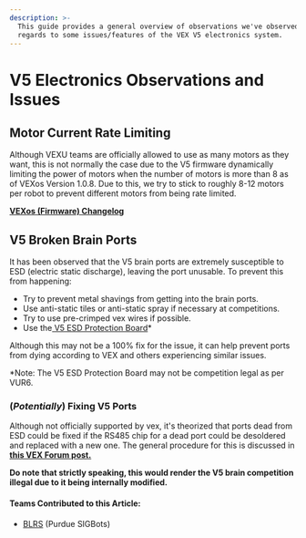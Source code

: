 ```yaml
---
description: >-
  This guide provides a general overview of observations we've observed in
  regards to some issues/features of the VEX V5 electronics system.
---
```


# V5 Electronics Observations and Issues

## **Motor Current Rate Limiting**

Although VEXU teams are officially allowed to use as many motors as they want, this is not normally the case due to the V5 firmware dynamically limiting the power of motors when the number of motors is more than 8 as of VEXos Version 1.0.8. Due to this, we try to stick to roughly 8-12 motors per robot to prevent different motors from being rate limited.

[**VEXos \(Firmware\) Changelog**](https://www.vexrobotics.com/vexedr/products/firmware)

## **V5 Broken Brain Ports**

It has been observed that the V5 brain ports are extremely susceptible to ESD \(electric static discharge\), leaving the port unusable. To prevent this from happening:

* Try to prevent metal shavings from getting into the brain ports.
* Use anti-static tiles or anti-static spray if necessary at competitions.
* Try to use pre-crimped vex wires if possible.
* Use the[ V5 ESD Protection Board](../../v5-esd-protection-board.md)\*

Although this may not be a 100% fix for the issue, it can help prevent ports from dying according to VEX and others experiencing similar issues.

\*Note: The V5 ESD Protection Board may not be competition legal as per VUR6.

### **\(**_**Potentially**_**\) Fixing V5 Ports**

Although not officially supported by vex, it's theorized that ports dead from ESD could be fixed if the RS485 chip for a dead port could be desoldered and replaced with a new one. The general procedure for this is discussed in [**this VEX Forum post.**](https://www.vexforum.com/t/broken-v5-ports-and-how-to-fix-them/76342)

**Do note that strictly speaking, this would render the V5 brain competition illegal due to it being internally modified.**

#### Teams Contributed to this Article:

* [BLRS](https://purduesigbots.com/) \(Purdue SIGBots\)

